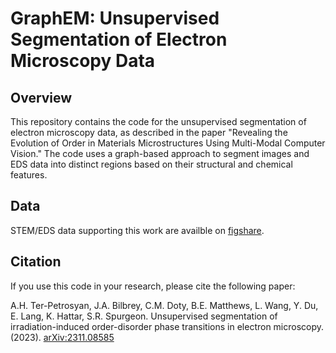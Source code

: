 # GraphEM: Unsupervised Segmentation of Electron Microscopy Data

## Overview

This repository contains the code for the unsupervised segmentation of electron microscopy data, as described in the paper "Revealing the Evolution of Order in Materials Microstructures Using Multi-Modal Computer Vision." The code uses a graph-based approach to segment images and EDS data into distinct regions based on their structural and chemical features. 

## Data

STEM/EDS data supporting this work are availble on [figshare](https://figshare.com/articles/dataset/Epitaxial_LaFeO_sub_3_sub_SrTiO_sub_3_sub_films_before_and_after_irradiation/27633015).

## Citation

If you use this code in your research, please cite the following paper:

A.H. Ter-Petrosyan, J.A. Bilbrey, C.M. Doty, B.E. Matthews, L. Wang, Y. Du, E. Lang, K. Hattar, S.R. Spurgeon. Unsupervised segmentation of irradiation-induced order-disorder phase transitions in electron microscopy. (2023). [arXiv:2311.08585](https://arxiv.org/abs/2311.08585)
